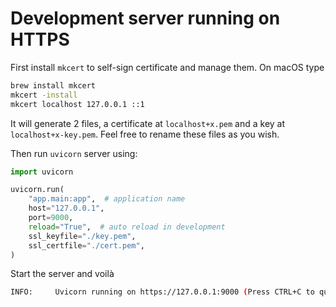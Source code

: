# Development server running on HTTPS

First install `mkcert` to self-sign certificate and manage them. On macOS type

```bash
brew install mkcert
mkcert -install
mkcert localhost 127.0.0.1 ::1
```

It will generate 2 files, a certificate at `localhost+x.pem` and a key at `localhost+x-key.pem`. Feel free to rename
these files as you wish.

Then run `uvicorn` server using:

```python
import uvicorn

uvicorn.run(
    "app.main:app",  # application name
    host="127.0.0.1",
    port=9000,
    reload="True",  # auto reload in development
    ssl_keyfile="./key.pem",
    ssl_certfile="./cert.pem",
)
```

Start the server and voilà

```bash
INFO:     Uvicorn running on https://127.0.0.1:9000 (Press CTRL+C to quit)
```